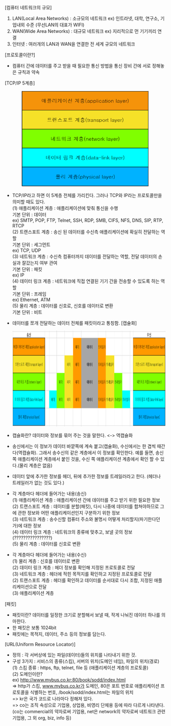 [컴퓨터 네트워크의 규모]

1. LAN(Local Area Networks) : 소규모의 네트워크 ex) 인트라넷, 대학, 연구소, 기업내외 수준 (무선LAN의 대표가 WIFI)
2. WAN(Wide Area Networks) : 대규모 네트워크 ex) 지리적으로 먼 기기끼리 연결
3. 인터넷 : 여러개의 LAN과 WAN을 연결한 전 세계 규모의 네트워크

[프로토콜이란?]

- 컴퓨터 간에 데이터를 주고 받을 때 필요한 통신 방법을 통신 장비 간에 서로 정해놓은 규칙과 약속

[TCP/IP 5계층]

  <p align="center">
    <img
      src="https://github.com/goodlucky1215/CS_Study/blob/main/%EB%84%A4%ED%8A%B8%EC%9B%8C%ED%81%AC/tcp_ip%EA%B3%84%EC%B8%B5(5%EA%B3%84%EC%B8%B5)/%EC%82%AC%EC%A7%84/%EA%B8%B0%EB%B3%B8%ED%9D%90%EB%A6%84/tcp_ip%205%EA%B3%84%EC%B8%B5.png"
      width="400"
      height="300"
    />

- TCP/IP라고 하면 이 5계층 전체를 가리킨다. 그러나 TCP와 IP라는 프로토콜만을 의미할 때도 있다.  
  (1) 애플리케이션 계층 : 애플리케이션에 맞춰 통신을 수행  
   기본 단위 : 데이터  
   ex) SMTP, POP, FTP, Telnet, SSH, RDP, SMB, CIFS, NFS, DNS, SIP, RTP, RTCP  
  (2) 트랜스포트 계층 : 송신 된 데이터를 수신측 애플리케이션에 확실히 전달하는 역할  
   기본 단위 : 세그먼트  
   ex) TCP, UDP  
  (3) 네트워크 계층 : 수신측 컴퓨터까지 데이터를 전달하는 역할, 전달 데이터의 손실과 잘갔는지 여부 관여  
   기본 단위 : 패킷  
   ex) IP  
  (4) 데이터 링크 계층 : 네트워크에 직접 연결된 기기 간을 전송할 수 있도록 하는 역할  
   기본 단위 : 프레임  
   ex) Ethernet, ATM  
  (5) 물리 계층 : 데이터를 신호로, 신호를 데이터로 변환  
   기본 단위 : 비트
- 데이터를 쪼개 전달하는 데이터 전체를 패킷이라고 통칭함.
[캡슐화]

  <p align="center">
    <img
      src="https://github.com/goodlucky1215/CS_Study/blob/main/%EB%84%A4%ED%8A%B8%EC%9B%8C%ED%81%AC/tcp_ip%EA%B3%84%EC%B8%B5(5%EA%B3%84%EC%B8%B5)/%EC%82%AC%EC%A7%84/%EA%B8%B0%EB%B3%B8%ED%9D%90%EB%A6%84/%EC%86%A1%EC%88%98%EC%8B%A0%EC%BA%A1%EC%8A%90%ED%99%94_%EC%97%AD%EC%BA%A1%EC%8A%90%ED%99%94.png"
      width="700"
      height="300"
    />

- 캡슐화란? 데이터와 정보를 묶어 주는 것을 말한다. <-> 역캡슐화
- 송신에서는 이 정보가 데이터 바깥쪽에 계속 붙고(캡슐화), 수신에서는 한 겹씩 때간다(역캡슐화). 그래서 송수신의 같은 계층에서 이 정보를 확인한다. 예를 들면, 송신쪽 애플리케이션 계층에서 붙인 것을, 수신 쪽 애플리케이션 계층에서 확인 할 수 있다.(물리 계층은 없음)
- 데이터 앞에 추가한 정보를 헤더, 뒤에 추가한 정보를 트레일러라고 한다. (헤더나 트레일러가 없는 것도 있다.)
- 각 계층마다 헤더에 들어가는 내용(송신)  
  (1) 애플리케이션 계층 : 애플리케이션 간에 데이터를 주고 받기 위한 필요한 정보  
  (2) 트랜스포트 계층 : 데이터를 분할(패킷), 다시 나중에 데이터를 합쳐야하므로 그에 관한 정보와 어떤 애플리케이션인지 구분하기 위한 정보  
  (3) 네트워크 계층 : 송수신할 컴퓨터 주소와 불명시 어떻게 처리할지(파기한다던가)에 대한 정보  
  (4) 데이터 링크 계층 : 네트워크의 종류에 맞추고, 보낼 곳의 정보 (????????????????)  
  (5) 물리 계층 : 데이터를 신호로 변환
- 각 계층마다 헤더에 들어가는 내용(수신)  
  (1) 물리 계층 : 신호를 데이터로 변환  
  (2) 데이터 링크 계층 : 헤더 정보를 확인해 지정된 프로토콜로 전달  
  (3) 네트워크 계층 : 헤더에 적힌 목적지를 확인하고 지정된 프로토콜로 전달  
  (2) 트랜스포트 계층 : 헤더를 확인하고 데이터를 순서대로 다시 조합, 지정된 애플리케이션으로 전달  
  (3) 애플리케이션 계층

[패킷]

- 패킷이란? 데이터를 일정한 크기로 분할해서 보낼 때, 작게 나눠진 데이터 하나를 의마한다.
- 한 패킷은 보통 1024bit
- 패킷에는 목적지, 데이터, 주소 등의 정보를 담는다.

[URL(Uniform Resource Locator)]

- 정의 : 각 서버상에 있는 파일(데이터)들의 위치를 나타내기 위한 것.
- 구성 3가지 : 서비스의 종류(스킴), 서버의 위치(도메인 네임), 파일의 위치(경로)  
  (1) 스킴 종류 : https, ftp, telnet, file 등 (애플리케이션 계층의 프로토콜)  
  (2) 도메인이란?  
  ex) http://www.mybus.co.kr:80/book/sodd/index.html  
  => http가 스킴, www.mybus.co.kr가 도메인, 80은 포트 번호로 애플리케이션 프로토콜을 식별하는 번호, /book/sodd/index.html는 파일의 위치  
  => kr은 국가 코드로 나라마다 정해져 있다.  
  => co는 조직 속성으로 기업용, 상업용, 비영리 단체용 등에 따라 다르게 나타낸다. (co는 commercial의 약자로써 기업용, net은 network의 약자로써 네트워크 관련 기업용, 그 외 org, biz, info 등)
